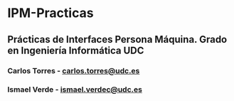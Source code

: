# IPM-Practicas
## Prácticas de Interfaces Persona Máquina. Grado en Ingeniería Informática UDC

### Carlos Torres - carlos.torres@udc.es
### Ismael Verde - ismael.verdec@udc.es
